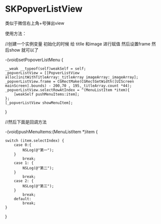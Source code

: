 
# SKPopverListView
类似于微信右上角+号弹出view


使用方法：

//创建一个实例变量 初始化的时候 给 titlle 和image 进行赋值 然后设置frame  然后show 就可以了

-(void)setPopoverListMenu  {

    __weak __typeof(self)weakSelf = self;
    _popverListView = [[PopverListView alloc]initWithTitleArray:_titleArray imageArray:_imageArray];
    _popverListView.frame = CGRectMake(CGRectGetWidth([UIScreen mainScreen].bounds) - 200,70 , 195,_titleArray.count *44);
    _popverListView.selectRowAtIndex = ^(MenuListItem *item){
        [weakSelf pushMenuItems:item];
    };
    [_popverListView showMenuItem];
    
}

//然后下面是回调方法

-(void)pushMenuItems:(MenuListItem *)item {

    switch (item.selectIndex) {
        case 0:{
            NSLog(@"第一");
        }
            break;
        case 1: {
            NSLog(@"第二");
        }
            break;
        case 2: {
            NSLog(@"第三");
        }
            break;
        default:
            break;
    }
}
